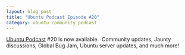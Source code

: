 ```yaml
--- 
layout: blog_post
title: "Ubuntu Podcast Episode #20"
category: ubuntu community podcast
---
```

<a href="http://ubuntupodcast.net/2009/02/28/ubuntu-podcast-episode-20/">Ubuntu Podcast</a> #20 is now available.  Community updates, Jaunty discussions, Global Bug Jam, Ubuntu server updates, and much more!
<div class="zemanta-pixie"><img class="zemanta-pixie-img" src="http://img.zemanta.com/pixy.gif?x-id=3d387343-fdd1-436b-af35-93fcd916ca68" alt="" /></div>
